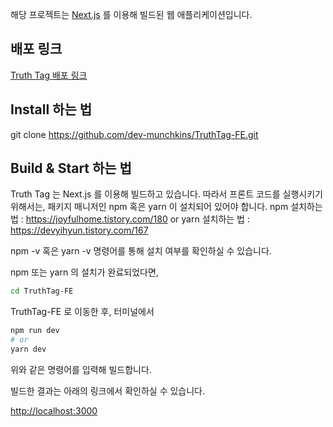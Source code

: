 해당 프로젝트는 [Next.js](https://nextjs.org/) 를 이용해 빌드된 웹 애플리케이션입니다. 

## 배포 링크 
[Truth Tag 배포 링크](https://truth-tag.pages.dev/)

## Install 하는 법
git clone https://github.com/dev-munchkins/TruthTag-FE.git

## Build & Start 하는 법
Truth Tag 는 Next.js 를 이용해 빌드하고 있습니다. 따라서 프론트 코드를 실행시키기 위해서는, 패키지 매니저인 npm 혹은 yarn 이 설치되어 있어야 합니다. 
npm 설치하는 법 : https://joyfulhome.tistory.com/180
or
yarn 설치하는 법 : https://devyihyun.tistory.com/167

npm -v 혹은 yarn -v 명령어를 통해 설치 여부를 확인하실 수 있습니다. 

npm 또는 yarn 의 설치가 완료되었다면, 

```bash
cd TruthTag-FE 
```

TruthTag-FE 로 이동한 후, 터미널에서

```bash
npm run dev
# or
yarn dev
```
위와 같은 명령어를 입력해 빌드합니다.

빌드한 결과는 아래의 링크에서 확인하실 수 있습니다. 

[http://localhost:3000](http://localhost:3000) 
